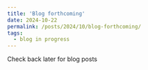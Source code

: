 ```yaml
---
title: 'Blog forthcoming'
date: 2024-10-22
permalink: /posts/2024/10/blog-forthcoming/
tags:
  - blog in progress
---
```


Check back later for blog posts